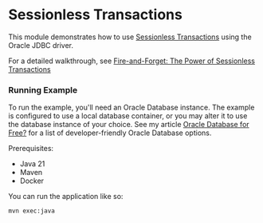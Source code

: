 # Sessionless Transactions

This module demonstrates how to use [Sessionless Transactions](https://docs.oracle.com/en/database/oracle/oracle-database/23/adfns/developing-applications-sessionless-transactions.html#GUID-C1F67D04-CE72-416E-8CED-243E5710E83D) using the Oracle JDBC driver.

For a detailed walkthrough, see [Fire-and-Forget: The Power of Sessionless Transactions]()

### Running Example

To run the example, you'll need an Oracle Database instance. The example is configured to use a local database container, or you may alter it to use the database instance of your choice. See my article [Oracle Database for Free?](https://andersswanson.dev/2025/05/22/oracle-database-for-free/) for a list of developer-friendly Oracle Database options.

Prerequisites:
- Java 21
- Maven
- Docker

You can run the application like so:

```bash
mvn exec:java
```
